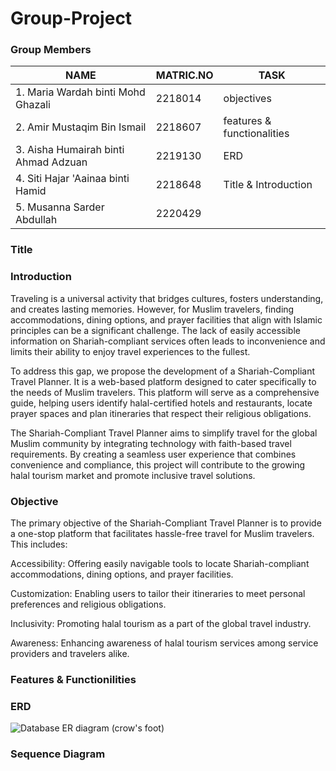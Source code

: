 # Group-Project
### Group Members
|     NAME      |   MATRIC.NO   |     TASK      | 
| ------------- | ------------- | ------------- |
|1. Maria Wardah binti Mohd Ghazali | 2218014 | objectives |
|2. Amir Mustaqim Bin Ismail  | 2218607 |features & functionalities  |
|3. Aisha Humairah binti Ahmad Adzuan  | 2219130  |  ERD   |
|4. Siti Hajar 'Aainaa binti Hamid | 2218648  |    Title & Introduction    |
|5. Musanna Sarder Abdullah          | 2220429  |               |
        

### Title


### Introduction
Traveling is a universal activity that bridges cultures, fosters understanding, and creates lasting memories. However, for Muslim travelers, finding accommodations, dining options, and prayer facilities that align with Islamic principles can be a significant challenge. The lack of easily accessible information on Shariah-compliant services often leads to inconvenience and limits their ability to enjoy travel experiences to the fullest.

To address this gap, we propose the development of a Shariah-Compliant Travel Planner. It is a web-based platform designed to cater specifically to the needs of Muslim travelers. This platform will serve as a comprehensive guide, helping users identify halal-certified hotels and restaurants, locate prayer spaces and plan itineraries that respect their religious obligations.

The Shariah-Compliant Travel Planner aims to simplify travel for the global Muslim community by integrating technology with faith-based travel requirements. By creating a seamless user experience that combines convenience and compliance, this project will contribute to the growing halal tourism market and promote inclusive travel solutions.



### Objective

The primary objective of the Shariah-Compliant Travel Planner is to provide a one-stop platform that facilitates hassle-free travel for Muslim travelers. This includes:

Accessibility: Offering easily navigable tools to locate Shariah-compliant accommodations, dining options, and prayer facilities.

Customization: Enabling users to tailor their itineraries to meet personal preferences and religious obligations.

Inclusivity: Promoting halal tourism as a part of the global travel industry.

Awareness: Enhancing awareness of halal tourism services among service providers and travelers alike.


### Features & Functionilities


### ERD

![Database ER diagram (crow's foot)](https://github.com/user-attachments/assets/705be48e-418e-4015-aa5d-620bc64d4e83)



### Sequence Diagram
